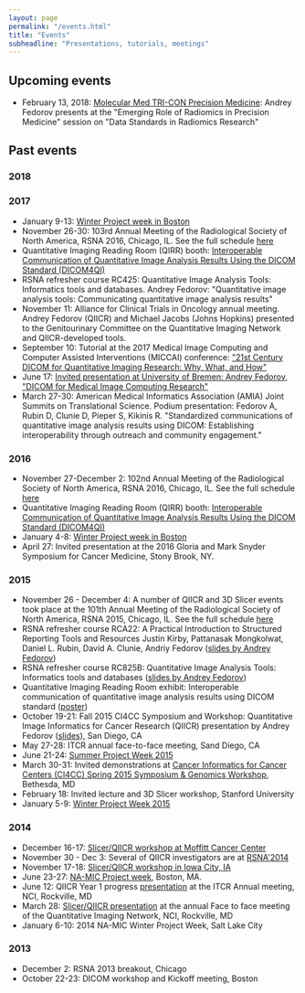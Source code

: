 ```yaml
---
layout: page
permalink: "/events.html"
title: "Events"
subheadline: "Presentations, tutorials, meetings"
---
```


## Upcoming events

* February 13, 2018: [Molecular Med TRI-CON Precision Medicine](http://www.triconference.com/Precision-Medicine/): Andrey Fedorov presents at the "Emerging Role of Radiomics in Precision Medicine" session on "Data Standards in Radiomics Research"

## Past events

### 2018

### 2017
* January 9-13: [Winter Project week in Boston](https://na-mic.github.io/ProjectWeek/PW27_2018_Boston/)
* November 26-30: 103rd Annual Meeting of the Radiological Society of North America, RSNA 2016, Chicago, IL. See the full schedule [here](http://wiki.na-mic.org/Wiki/index.php/RSNA_2017)
 *  Quantitative Imaging Reading Room (QIRR) booth: [Interoperable Communication of Quantitative Image Analysis Results Using the DICOM Standard (DICOM4QI)](https://qiicr.gitbooks.io/dicom4qi/)
 *  RSNA refresher course RC425: Quantitative Image Analysis Tools: Informatics tools and databases. Andrey Fedorov: "Quantitative image analysis tools: Communicating quantitative image analysis results"
* November 11: Alliance for Clinical Trials in Oncology annual meeting. Andrey Fedorov (QIICR) and Michael Jacobs (Johns Hopkins) presented to the Genitourinary Committee on the Quantitative Imaging Network and QIICR-developed tools.
* September 10: Tutorial at the 2017 Medical Image Computing and Computer Assisted Interventions (MICCAI) conference: ["21st Century DICOM for Quantitative Imaging Research: Why, What, and How"](http://qiicr.org/dicom4miccai/)
* June 17: [Invited presentation at University of Bremen: Andrey Fedorov, "DICOM for Medical Image Computing Research"](http://ioi.cs.uni-bremen.de/?p=1246)
* March 27-30: American Medical Informatics Association (AMIA) Joint Summits on Translational Science. Podium presentation: Fedorov A, Rubin D, Clunie D, Pieper S, Kikinis R. "Standardized communications of quantitative image analysis results using DICOM: Establishing interoperability through outreach and community engagement."

### 2016
* November 27-December 2: 102nd Annual Meeting of the Radiological Society of North America, RSNA 2016, Chicago, IL. See the full schedule [here](http://wiki.na-mic.org/Wiki/index.php/RSNA_2016)
 *  Quantitative Imaging Reading Room (QIRR) booth: [Interoperable Communication of Quantitative Image Analysis Results Using the DICOM Standard (DICOM4QI)](https://qiicr.gitbooks.io/dicom4qi/)
* January 4-8: [Winter Project week in Boston](http://wiki.na-mic.org/Wiki/index.php/2016_Winter_Project_Week)
* April 27: Invited presentation at the 2016 Gloria and Mark Snyder Symposium for Cancer Medicine, Stony Brook, NY.

### 2015
* November 26 - December 4: A number of QIICR and 3D Slicer events took place at the 101th Annual Meeting of the Radiological Society of North America, RSNA 2015, Chicago, IL. See the full schedule [here](http://wiki.na-mic.org/Wiki/index.php/RSNA_2015)
 * RSNA refresher course RCA22: A Practical Introduction to Structured Reporting Tools and Resources
Justin Kirby, Pattanasak Mongkolwat, Daniel L. Rubin, David A. Clunie, Andriy Fedorov ([slides by Andrey Fedorov](http://dx.doi.org/10.6084/m9.figshare.1618826))
 * RSNA refresher course RC825B: Quantitative Image Analysis Tools: Informatics tools and databases ([slides by Andrey Fedorov](http://dx.doi.org/10.6084/m9.figshare.1618827))
 * Quantitative Imaging Reading Room exhibit: Interoperable communication of quantitative image analysis results using DICOM standard ([poster](http://dx.doi.org/10.6084/m9.figshare.1619877))
* October 19-21: Fall 2015 CI4CC Symposium and Workshop: Quantitative Image Informatics for Cancer Research (QIICR) presentation by Andrey Fedorov ([slides](https://goo.gl/MDq0u8)), San Diego, CA
* May 27-28: ITCR annual face-to-face meeting, Sand Diego, CA
* June 21-24: [Summer Project Week 2015](http://wiki.na-mic.org/Wiki/index.php/2015_Summer_Project_Week)
* March 30-31: Invited demonstrations at [Cancer Informatics for Cancer Centers (CI4CC) Spring 2015 Symposium & Genomics Workshop](http://www.ci4cc.org/events/spring2015), Bethesda, MD
* February 18: Invited lecture and 3D Slicer workshop, Stanford University
* January 5-9: [Winter Project Week 2015](http://wiki.na-mic.org/Wiki/index.php/2015_Winter_Project_Week)

### 2014
* December 16-17: [Slicer/QIICR workshop at Moffitt Cancer Center](http://wiki.na-mic.org/Wiki/index.php/Moffitt_2014)
* November 30 - Dec 3: Several of QIICR investigators are at [RSNA'2014](http://rsna2014.rsna.org/)
* November 17-18: [Slicer/QIICR workshop in Iowa City, IA](http://wiki.na-mic.org/Wiki/index.php/Iowa2014)
* June 23-27: [NA-MIC Project week](http://wiki.na-mic.org/Wiki/index.php/2014_Summer_Project_Week), Boston, MA.
* June 12: QIICR Year 1 progress [presentation](http://slicer.kitware.com/midas3/download/item/150017/2014_Progress_report-ITCR-Fedorov-QIICR_Slicer.pdf) at the ITCR Annual meeting, NCI, Rockville, MD
* March 28: [Slicer/QIICR presentation](http://slicer.kitware.com/midas3/download/item/133719/2014-QIN_F2F-Fedorov-QIICR_Slicer.pdf) at the annual Face to face meeting of the Quantitative Imaging Network, NCI, Rockville, MD
* January 6-10: 2014 NA-MIC Winter Project Week, Salt Lake City

### 2013
* December 2: RSNA 2013 breakout, Chicago
* October 22-23: DICOM workshop and Kickoff meeting, Boston
